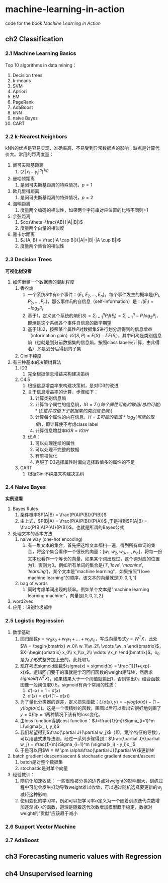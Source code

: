 # machine-learning-in-action
code for the book *Machine Learning in Action*
## ch2 Classification
### 2.1 Machine Learning Basics
Top 10 algorithms in data mining：
1. Decision trees
2. k-means
3. SVM
4. Apriori
5. EM
6. PageRank
7. AdaBoost
8. kNN
9. naive Bayes
10. CART
### 2.2 k-Nearest Neighbors
kNN的优点是容易实现、准确率高、不易受到异常数据点的影响；缺点是计算代价大。常用的距离度量：
1. 闵可夫斯基距离
   1. $(\Sigma|x_i-y_i|^p)^{1/p}$
2. 曼哈顿距离
   1. 是闵可夫斯基距离的特殊情况，$p=1$
3. 欧几里得距离
   1. 是闵可夫斯基距离的特殊情况，$p=2$
4. 海明距离
   1. 度量两个编码的相似性，如果两个字符串对应位置的比特不同则+1
5. 余弦距离
   1. $cos\theta=\frac{AB}{|A||B|}$
   2. 度量两个向量的相似度
6. 雅卡尔距离
   1. $J(A, B) = \frac{|A \cap B|}{|A|+|B|-|A \cup B|}$
   2. 度量两个集合的相似性
### 2.3 Decision Trees
**可视化树没看**
1. 如何衡量一个数据集的混乱程度
   1. 香农熵
      1. 一个系统$S$中有$n$个事件：$\{E_1, E_2, ..., E_n\}$，每个事件发生的概率是$\{P_1, P_2, ..., P_n\}$，那么事件$E_i$的自信息（self-information）是：$I(E_i) = -log_2P_i$
      2. 基于1，定义这个系统的熵$E(S) = \Sigma_{i=1}^nP_iI(E_i)=\Sigma_{i=1}^n-P_ilog_2P_i$，即熵是这个系统各个事件自信息的数学期望
      3. 基于1和2，按照某个属性$P$对数据集$S$进行划分后得到的信息增益（information gain）$IG(S, P) = E(S) - \Sigma E(S_i)$，其中$E(S)$是类别信息熵（也就是划分前数据集的信息熵，按照class label来计算，由此得名）,$S_i$是划分后得到的子集
   2. Gini不纯度
2. 有三种基本的决策树算法
   1. ID3
      1. 完全根据信息增益来构建决策树
   2. C4.5
      1. 根据信息增益率来构建决策树，是对ID3的改进
      2. 关于信息增益率的计算，步骤如下：
         1. 计算类别信息熵
         2. 计算每个属性的信息熵，$IG = \Sigma\{(每个属性可能的取值/总的可能)*(\Sigma 这种取值下子数据集的类别信息熵)\}$
         3. 计算每个属性的内在信息，$H = \Sigma 可能的取值*log_2(可能的取值)$，即计算使不考虑class label
         4. 计算信息增益率$IGR = IG / H$
      3. 优点：
         1. 可以处理连续的属性
         2. 可以处理不完整的数据
         3. 有剪枝优化
         4. 克服了ID3选择属性时偏向选择取值多的属性的不足
   3. CART
      1. 根据Gini不纯度来构建决策树
### 2.4 Naive Bayes
**实例没看**
1. Bayes Rules
   1. 条件概率$P(A|B) = \frac{P(A)P(B)}{P(B)}$
   2. 由上式，$P(B|A) = \frac{P(A)P(B)}{P(A)}$ ,于是得到$P(A|B) = \frac{P(B|A)P(A)}{P(B)}$，也就是所谓的Bayes公式
2. 处理文本的基本方法
   1. naive way (one-hot encoding)
      1. 有一堆文本的集合，首先把这堆文本都扫一遍，得到所有单词的集合，将这个集合看作一个很长的向量：$[w_1, w_2, w_3, ... , w_n]$，将每一份文本也看作一个等长的向量，如果某个词出现过，这个词对应的位置为1，否则为0。例如所有单词的集合是$\{'I', 'love', 'machine', 'learning'\}$，某个文本是"machine learning"，如果按照“I love machine learning”的顺序，该文本的向量就是$[0, 0, 1, 1]$
   2. bag of words
      1. 同时考虑单词出现的频率。例如某个文本是"machine learning learning machine"，向量是$[0, 0, 2, 2]$
3. word2vec
4. 应用：识别垃圾邮件

### 2.5 Logistic Regression
1. 数学基础
   1. 回归函数$y = w_0x_0 + w_1x_1 + ... + w_nx_n$，写成向量形式$y = W^TX$，此处$W = \begin{bmatrix} w_0\\ w_1\\w_2\\ \vdots \\w_n \end{bmatrix}$，$X=\begin{bmatrix} x_0\\ x_1\\x_2\\ \vdots \\x_n \end{bmatrix}$。$x_0$是为了形式整齐加上去的，此处取1。
   2. 现在考虑sigmoid函数$\sigma(x) = sigmoid(x) = \frac{1}{1+exp(-x)}$。逻辑回归要干的事就是学习回归函数的weight矩阵$W$，然后求$sigmoid(W^TX)$，如果结果大于一个阈值就输出1，否则输出0。结合函数图像一般阈值取0.5。sigmoid有两个常用的性质：
      1. $\sigma(-x)=1-\sigma(x)$
      2. $\sigma'(x)=\sigma(x)(1-\sigma(x))$
   3. 为了量化分类器的误差，定义损失函数：$L(\sigma(x), y) = -ylog(\sigma(x))-(1-y)log(\sigma(x))$。这是一个很精妙的函数，画图以后可以看出它很好地刻画了$y=0$和$y=1$两种情况下该有的loss变化。
   4. 由loss function得到cost function：$J=\frac{1}{m}\Sigma_{i=1}^m L(\sigma(x_i), y_i)$
   5. 我们希望得到$\frac{\partial J}{\partial w_j}$（即，第$j$个特征的导数），可以用链式求导法则，经过一系列步骤得到：$\frac{\partial J}{\partial w_j} = \frac{1}{m}\Sigma_{i=1}^m (\sigma(x_i) - y_i)x_j$
   6. 于是可以用$W = W \pm \alpha\frac{\partial J}{\partial W}$更新$W$
2. batch gradient descent/ascent & stochastic gradient descent/ascent
   1. batch是对整个数据集
   2. stochastic是对单个向量
3. 经验教训：
   1. 随机化加速收敛： 一些很难被分类的边界点对weight的影响很大，训练过程中可能会发生抖动导致weight难以收敛，可以通过随机选择要更新的$w_j$减轻这种影响
   2. 使用变化的学习率，例如可以把学习率$\alpha$定义为一个随着训练迭代次数增加逐渐减小的函数，道理是随着迭代次数增加模型趋于稳定，数据对weight的“贡献”应该趋于减小
### 2.6 Support Vector Machine
### 2.7 AdaBoost
## ch3 Forecasting numeric values with Regression
## ch4 Unsupervised learning